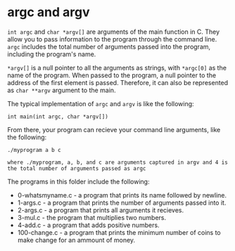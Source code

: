 # argc and argv
`int argc` and `char *argv[]` are arguments of the main function in C. They allow you to pass information to the program through the command line. `argc` includes the total number of arguments passed into the program, including the program's name. 

`*argv[]` is a null pointer to all the arguments as strings, with `*argc[0]` as the name of the program. When passed to the program, a null pointer to the address of the first element is passed. Therefore, it can also be represented as `char **argv` argument to the main.

The typical implementation of `argc` and `argv` is like the following:
```
int main(int argc, char *argv[])
```
From there, your program can recieve your command line arguments, like the following:
```
./myprogram a b c
```
	where ./myprogram, a, b, and c are arguments captured in argv and 4 is the total number of arguments passed as argc

The programs in this folder include the following:
* 0-whatsmyname.c - a program that prints its name followed by newline.
* 1-args.c - a program that prints the number of arguments passed into it.
* 2-args.c - a program that prints all arguments it recieves.
* 3-mul.c - the program that multiplies two numbers.
* 4-add.c - a program that adds positive numbers.
* 100-change.c - a program that prints the minimum number of coins to make change for an ammount of money.
